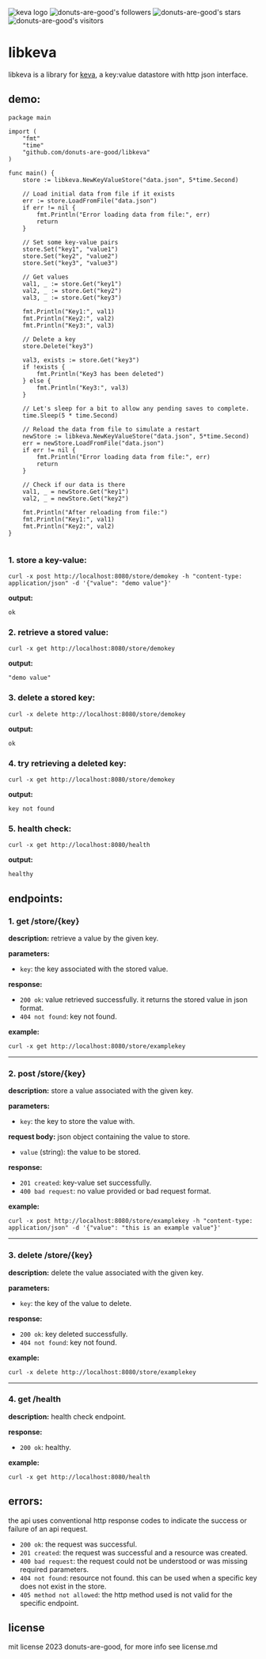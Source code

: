 ![keva logo](https://github.com/donuts-are-good/keva/assets/96031819/89552a8e-949c-409e-aa55-e7f20cceaa69)
![donuts-are-good's followers](https://img.shields.io/github/followers/donuts-are-good?&color=555&style=for-the-badge&label=followers) ![donuts-are-good's stars](https://img.shields.io/github/stars/donuts-are-good?affiliations=OWNER%2CCOLLABORATOR&color=555&style=for-the-badge) ![donuts-are-good's visitors](https://komarev.com/ghpvc/?username=donuts-are-good&color=555555&style=for-the-badge&label=visitors)
# libkeva

libkeva is a library for [keva](https://github.com/donuts-are-good/keva), a key:value datastore with http json interface.

## demo:

```
package main

import (
	"fmt"
	"time"
	"github.com/donuts-are-good/libkeva"
)

func main() {
	store := libkeva.NewKeyValueStore("data.json", 5*time.Second)

	// Load initial data from file if it exists
	err := store.LoadFromFile("data.json")
	if err != nil {
		fmt.Println("Error loading data from file:", err)
		return
	}

	// Set some key-value pairs
	store.Set("key1", "value1")
	store.Set("key2", "value2")
	store.Set("key3", "value3")

	// Get values
	val1, _ := store.Get("key1")
	val2, _ := store.Get("key2")
	val3, _ := store.Get("key3")

	fmt.Println("Key1:", val1)
	fmt.Println("Key2:", val2)
	fmt.Println("Key3:", val3)

	// Delete a key
	store.Delete("key3")

	val3, exists := store.Get("key3")
	if !exists {
		fmt.Println("Key3 has been deleted")
	} else {
		fmt.Println("Key3:", val3)
	}

	// Let's sleep for a bit to allow any pending saves to complete.
	time.Sleep(5 * time.Second)

	// Reload the data from file to simulate a restart
	newStore := libkeva.NewKeyValueStore("data.json", 5*time.Second)
	err = newStore.LoadFromFile("data.json")
	if err != nil {
		fmt.Println("Error loading data from file:", err)
		return
	}

	// Check if our data is there
	val1, _ = newStore.Get("key1")
	val2, _ = newStore.Get("key2")

	fmt.Println("After reloading from file:")
	fmt.Println("Key1:", val1)
	fmt.Println("Key2:", val2)
}


```


### 1. store a key-value:



`curl -x post http://localhost:8080/store/demokey -h "content-type: application/json" -d '{"value": "demo value"}'`

**output:**

`ok`

### 2. retrieve a stored value:



`curl -x get http://localhost:8080/store/demokey`

**output:**



`"demo value"`

### 3. delete a stored key:



`curl -x delete http://localhost:8080/store/demokey`

**output:**

`ok`

### 4. try retrieving a deleted key:



`curl -x get http://localhost:8080/store/demokey`

**output:**


`key not found`

### 5. health check:



`curl -x get http://localhost:8080/health`

**output:**

`healthy`

## endpoints:

### 1. get /store/{key}

**description:** retrieve a value by the given key.

**parameters:**

- `key`: the key associated with the stored value.

**response:**

- `200 ok`: value retrieved successfully. it returns the stored value in json format.
- `404 not found`: key not found.

**example:**



`curl -x get http://localhost:8080/store/examplekey`

---

### 2. post /store/{key}

**description:** store a value associated with the given key.

**parameters:**

- `key`: the key to store the value with.

**request body:** json object containing the value to store.

- `value` (string): the value to be stored.

**response:**

- `201 created`: key-value set successfully.
- `400 bad request`: no value provided or bad request format.

**example:**



`curl -x post http://localhost:8080/store/examplekey -h "content-type: application/json" -d '{"value": "this is an example value"}'`

---

### 3. delete /store/{key}

**description:** delete the value associated with the given key.

**parameters:**

- `key`: the key of the value to delete.

**response:**

- `200 ok`: key deleted successfully.
- `404 not found`: key not found.

**example:**



`curl -x delete http://localhost:8080/store/examplekey`

---

### 4. get /health

**description:** health check endpoint.

**response:**

- `200 ok`: healthy.

**example:**



`curl -x get http://localhost:8080/health`

## errors:

the api uses conventional http response codes to indicate the success or failure of an api request.

- `200 ok`: the request was successful.
- `201 created`: the request was successful and a resource was created.
- `400 bad request`: the request could not be understood or was missing required parameters.
- `404 not found`: resource not found. this can be used when a specific key does not exist in the store.
- `405 method not allowed`: the http method used is not valid for the specific endpoint.

## license

mit license 2023 donuts-are-good, for more info see license.md
